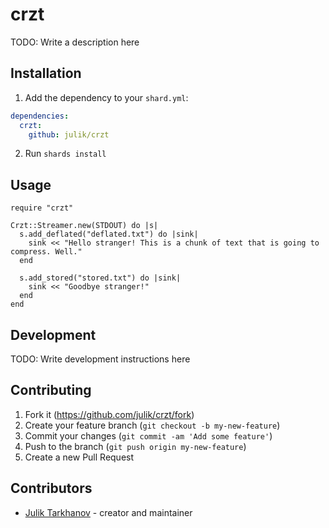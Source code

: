 # crzt

TODO: Write a description here

## Installation

1. Add the dependency to your `shard.yml`:
```yaml
dependencies:
  crzt:
    github: julik/crzt
```
2. Run `shards install`

## Usage

```crystal
require "crzt"

Crzt::Streamer.new(STDOUT) do |s|
  s.add_deflated("deflated.txt") do |sink|
    sink << "Hello stranger! This is a chunk of text that is going to compress. Well."
  end

  s.add_stored("stored.txt") do |sink|
    sink << "Goodbye stranger!"
  end
end

```

## Development

TODO: Write development instructions here

## Contributing

1. Fork it (<https://github.com/julik/crzt/fork>)
2. Create your feature branch (`git checkout -b my-new-feature`)
3. Commit your changes (`git commit -am 'Add some feature'`)
4. Push to the branch (`git push origin my-new-feature`)
5. Create a new Pull Request

## Contributors

- [Julik Tarkhanov](https://github.com/julik) - creator and maintainer
